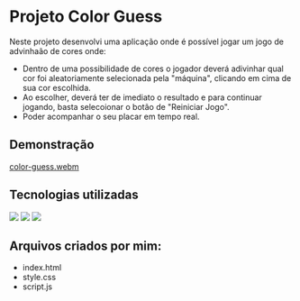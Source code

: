 # Projeto Color Guess

Neste projeto desenvolvi uma aplicação onde é possível jogar um jogo de advinhaão de cores onde:

* Dentro de uma possibilidade de cores o jogador deverá adivinhar qual cor foi aleatoriamente selecionada pela "máquina", clicando em cima de sua cor escolhida.
* Ao escolher, deverá ter de imediato o resultado e para continuar jogando, basta selecoionar o botão de "Reiniciar Jogo".
* Poder acompanhar o seu placar em tempo real.

## Demonstração

[color-guess.webm](https://github.com/brunaCFreitas/Projeto-To-Do-List/assets/80068419/b93b7fee-832f-4065-9957-46c46a2c2e39)


## Tecnologias utilizadas
 
  <img src="https://img.shields.io/badge/JavaScript-F7DF1E?style=for-the-badge&logo=javascript&logoColor=black">
  <img src="https://img.shields.io/badge/HTML5-E34F26?style=for-the-badge&logo=html5&logoColor=white">
  <img src="https://img.shields.io/badge/CSS3-1572B6?style=for-the-badge&logo=css3&logoColor=white">

## Arquivos criados por mim:

* index.html
* style.css
* script.js

